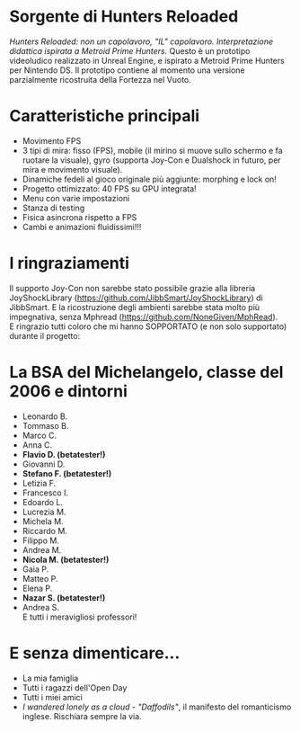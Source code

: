 # Sorgente di Hunters Reloaded
_Hunters Reloaded: non un capolavoro, "IL" capolavoro. Interpretazione didattica ispirata a Metroid Prime Hunters._
Questo è un prototipo videoludico realizzato in Unreal Engine, e ispirato a Metroid Prime Hunters per Nintendo DS. Il prototipo contiene al momento una versione parzialmente ricostruita della Fortezza nel Vuoto.
# Caratteristiche principali
- Movimento FPS
- 3 tipi di mira: fisso (FPS), mobile (il mirino si muove sullo schermo e fa ruotare la visuale), gyro (supporta Joy-Con e Dualshock in futuro, per mira e movimento visuale).
- Dinamiche fedeli al gioco originale più aggiunte: morphing e lock on!
- Progetto ottimizzato: 40 FPS su GPU integrata!
- Menu con varie impostazioni
- Stanza di testing
- Fisica asincrona rispetto a FPS
- Cambi e animazioni fluidissimi!!!
# I ringraziamenti
Il supporto Joy-Con non sarebbe stato possibile grazie alla libreria JoyShockLibrary (https://github.com/JibbSmart/JoyShockLibrary) di JibbSmart. E la ricostruzione degli ambienti sarebbe stata molto più impegnativa, senza Mphread (https://github.com/NoneGiven/MphRead).  
E ringrazio tutti coloro che mi hanno SOPPORTATO (e non solo supportato) durante il progetto:
# La BSA del Michelangelo, classe del 2006 e dintorni
- Leonardo B.
- Tommaso B.
- Marco C.
- Anna C.
- **Flavio D. (betatester!)**
- Giovanni D.
- **Stefano F. (betatester!)**
- Letizia F.
- Francesco I.
- Edoardo L.
- Lucrezia M.
- Michela M.
- Riccardo M.
- Filippo M.
- Andrea M.
- **Nicola M. (betatester!)**
- Gaia P.
- Matteo P.
- Elena P.
- **Nazar S. (betatester!)**
- Andrea S.  
E tutti i meravigliosi professori!
# E senza dimenticare...
- La mia famiglia
- Tutti i ragazzi dell'Open Day
- Tutti i miei amici
- _I wandered lonely as a cloud - "Daffodils"_, il manifesto del romanticismo inglese. Rischiara sempre la via.
